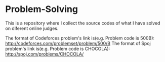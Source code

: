 # Problem-Solving
This is a repository where I collect the source codes of what I have solved on diferent online judges.

The format of Codeforces problem's link is(e.g. Problem code is 500B): http://codeforces.com/problemset/problem/500/B
The format of Spoj problem's link is(e.g. Problem code is CHOCOLA): http://spoj.com/problems/CHOCOLA/